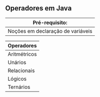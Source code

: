 ## Operadores em Java
|Pré-requisito: |
|  ---  |
|Noções em declaração de variáveis| 

|Operadores|
|  ---  |
|Aritmétricos|
|Unários|
|Relacionais|
|Lógicos|
|Ternários|

